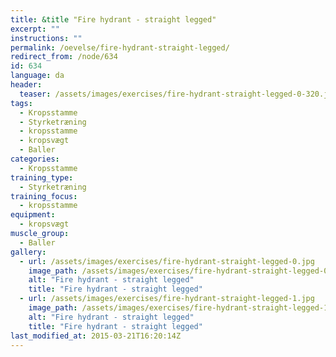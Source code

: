 ```yaml
---
title: &title "Fire hydrant - straight legged"
excerpt: ""
instructions: ""
permalink: /oevelse/fire-hydrant-straight-legged/
redirect_from: /node/634
id: 634
language: da
header:
  teaser: /assets/images/exercises/fire-hydrant-straight-legged-0-320.jpg
tags:
  - Kropsstamme
  - Styrketræning
  - kropsstamme
  - kropsvægt
  - Baller
categories:
  - Kropsstamme
training_type: 
  - Styrketræning
training_focus: 
  - kropsstamme
equipment:
  - kropsvægt
muscle_group:
  - Baller
gallery:
  - url: /assets/images/exercises/fire-hydrant-straight-legged-0.jpg
    image_path: /assets/images/exercises/fire-hydrant-straight-legged-0-320.jpg
    alt: "Fire hydrant - straight legged"
    title: "Fire hydrant - straight legged"
  - url: /assets/images/exercises/fire-hydrant-straight-legged-1.jpg
    image_path: /assets/images/exercises/fire-hydrant-straight-legged-1-320.jpg
    alt: "Fire hydrant - straight legged"
    title: "Fire hydrant - straight legged"
last_modified_at: 2015-03-21T16:20:14Z
---
```

